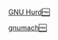 
[GNU Hurd🆓](https://www.gnu.org/software/hurd)

[gnumach🆓](https://www.gnu.org/software/hurd/microkernel/mach/gnumach.html)
